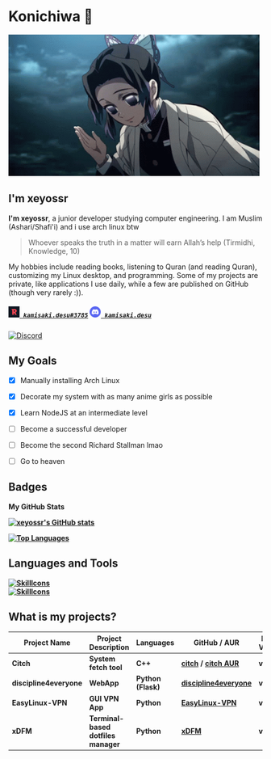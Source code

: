 <!-- 
<h1 align="left">
  <a href="https://github.com/xeyossr">
    <img src="https://readme-typing-svg.herokuapp.com/?lines=Hello,+There!+👋;I+am+Xeyossr....;Nice+to+meet+you!&center=true&size=30">
  </a>
</h1>
-->
# Konichiwa 👋
![moshimoshi](assets/moshimoshi.gif)
## I'm xeyossr
**I'm xeyossr**, a junior developer studying computer engineering. I am Muslim (Ashari/Shafi'i) and i use arch linux btw
> Whoever speaks the truth in a matter will earn Allah’s help (Tirmidhi, Knowledge, 10)

My hobbies include reading books, listening to Quran (and reading Quran), customizing my Linux desktop, and programming. Some of my projects are private, like applications I use daily, while a few are published on GitHub (though very rarely :)). 

<h5 align="left">
  <code><a href="https://app.revolt.chat/user/01J9ZXZ9A7SCXR44D0WWVW8YVK" title="kamisaki.desu#3785"><img width="22" src="assets/revolt.svg"> kamisaki.desu#3785</a></code>
  <code><a href="https://www.discord.com/users/1279151593056632949" title="kamisaki.desu"><img width="22" src="assets/discord.svg"> kamisaki.desu</a></code>
</h5>

<a href="https://discord.com/users/1279151593056632949">
<img src="https://discord.c99.nl/widget/theme-3/1279151593056632949.png" alt="Discord"/>
</a>

## My Goals
- [x] Manually installing Arch Linux
- [x] Decorate my system with as many anime girls as possible
- [x] Learn NodeJS at an intermediate level
- [ ] Become a successful developer
- [ ] Become the second Richard Stallman lmao
- [ ] Go to heaven


## Badges

<b>My GitHub Stats<b>

<a href="http://www.github.com/xeyossr"><img src="https://github-readme-stats.vercel.app/api?username=xeyossr&show_icons=true&hide=&count_private=true&title_color=0891b2&text_color=ffffff&icon_color=0891b2&bg_color=1c1917&hide_border=true&show_icons=true" alt="xeyossr's GitHub stats" /></a>

<a href="https://github.com/xeyossr" align="left"><img src="https://github-readme-stats.vercel.app/api/top-langs/?username=xeyossr&langs_count=10&title_color=0891b2&text_color=ffffff&icon_color=0891b2&bg_color=1c1917&hide_border=true&locale=en&custom_title=Top%20%Languages" alt="Top Languages" /></a>

## Languages and Tools

[![SkillIcons](https://skillicons.dev/icons?i=cpp,python,nodejs,js,flask,electron,expressjs,discordjs,html,css)](https://skillicons.dev)<br/>
[![SkillIcons](https://skillicons.dev/icons?i=linux,arch,vscode,discord,stackoverflow)](https://skillicons.dev)<br/>

## What is my projects?

| Project Name        | Project Description             | Languages      | GitHub / AUR                                                                                       | Latest Version |
|---------------------|---------------------------------|----------------|----------------------------------------------------------------------------------------------------|----------------|
| Citch               | System fetch tool               | C++            | [citch](https://github.com/xeyossr/citch) / [citch AUR](https://aur.archlinux.org/packages/citch)  | v1.0.0         |
| discipline4everyone | WebApp                          | Python (Flask) | [discipline4everyone](https://github.com/xeyossr/discipline4everyone)                              | v2.4           |
| EasyLinux-VPN       | GUI VPN App                     | Python         | [EasyLinux-VPN](https://github.com/xeyossr/EasyLinux-VPN)                                          | v1.1.0         |
| xDFM                | Terminal-based dotfiles manager | Python         | [xDFM](https://github.com/xeyossr/xDFM)                                                            | v1.2.0         |
